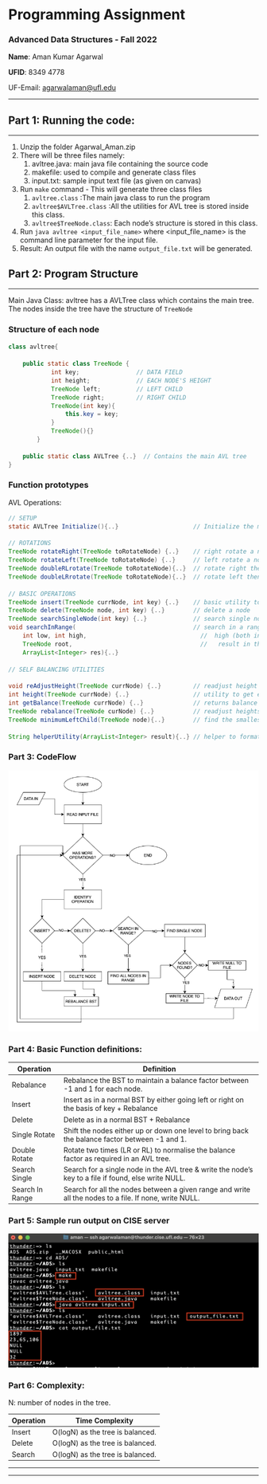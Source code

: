 # Programming Assignment

### **Advanced Data Structures - Fall 2022**

**Name**: Aman Kumar Agarwal

**UFID**: 8349 4778

UF-Email: agarwalaman@ufl.edu

---

## Part 1: Running the code:

---

1. Unzip the folder Agarwal_Aman.zip
2. There will be three files namely:
    1. avltree.java: main java file containing the source code
    2. makefile: used to compile and generate class files
    3. input.txt: sample input text file (as given on canvas)
3. Run `make` command - This will generate three class files
    1. `avltree.class` :The main java class to run the program
    2. `avltree$AVLTree.class` :All the utilities for AVL tree is stored inside this class.
    3. `avltree$TreeNode.class`:  Each node’s structure is stored in this class.
4.  Run `java avltree <input_file_name>` where <input_file_name> is the command line parameter for the input file.
5. Result: An output file with the name `output_file.txt` will be generated.

## Part 2: Program Structure

---

Main Java Class: avltree has a AVLTree class which contains the main tree. The nodes inside the tree have the structure of `TreeNode`

### Structure of each node

```java
class avltree{

	public static class TreeNode {
	        int key;                // DATA FIELD
	        int height;             // EACH NODE'S HEIGHT
	        TreeNode left;          // LEFT CHILD
	        TreeNode right;         // RIGHT CHILD
	        TreeNode(int key){
	            this.key = key;
	        }
	        TreeNode(){}
	    }

	public static class AVLTree {..}  // Contains the main AVL tree
}
```

### Function prototypes

AVL Operations:

```java
// SETUP
static AVLTree Initialize(){..}                     // Initialize the main AVL tree

// ROTATIONS
TreeNode rotateRight(TreeNode toRotateNode) {..}    // right rotate a node
TreeNode rotateLeft(TreeNode toRotateNode) {..}     // left rotate a node
TreeNode doubleRLrotate(TreeNode toRotateNode){..}  // rotate right then rotate left
TreeNode doubleLRrotate(TreeNode toRotateNode){..}  // rotate left then rotate right

// BASIC OPERATIONS
TreeNode insert(TreeNode currNode, int key) {..}    // basic utility to insert in BST followed by rebalance
TreeNode delete(TreeNode node, int key) {..}        // delete a node
TreeNode searchSingleNode(int key) {..}             // search single node and return node value if present
void searchInRange(                                 // search in a range of values starting from low upto
	int low, int high,                                //  high (both inclusive). The arraylist res stores the
	TreeNode root,                                    //   result in the recursive function. 
	ArrayList<Integer> res){..}

// SELF BALANCING UTILITIES

void reAdjustHeight(TreeNode currNode) {..}         // readjust height whenever needed
int height(TreeNode currNode) {..}                  // utility to get each node's height
int getBalance(TreeNode currNode) {..}              // returns balance factor as right height - left height
TreeNode rebalance(TreeNode curNode) {..}           // readjust heights/rotate nodes after each operation
TreeNode minimumLeftChild(TreeNode node){..}        // find the smallest value in right subtree (for delete)

String helperUtility(ArrayList<Integer> result){..} // helper to format the output of search in range.
```

### Part 3: CodeFlow

![Untitled Diagram.drawio-5.png](Untitled_Diagram.drawio-5.png)

### Part 4: Basic Function definitions:

| Operation | Definition |
| --- | --- |
| Rebalance | Rebalance the BST to maintain a balance factor between -1 and 1 for each node. |
| Insert | Insert as in a normal BST by either going left or right on the basis of key + Rebalance |
| Delete | Delete as in a normal BST + Rebalance |
| Single Rotate | Shift the nodes either up or down one level to bring back the balance factor between -1 and 1. |
| Double Rotate | Rotate two times (LR or RL) to normalise the balance factor as required in an AVL tree. |
| Search Single | Search for a single node in the AVL tree & write the node’s key to a file if found, else write NULL. |
| Search In Range | Search for all the nodes between a given range and write all the nodes to a file. If none, write NULL. |

### Part 5: Sample run output on CISE server

![Screenshot 2022-11-14 at 6.43.46 PM.png](Screenshot_2022-11-14_at_6.43.46_PM.png)

### Part 6: Complexity:

N: number of nodes in the tree.

| Operation | Time Complexity |
| --- | --- |
| Insert | O(logN) as the tree is balanced.  |
| Delete | O(logN) as the tree is balanced.  |
| Search | O(logN) as the tree is balanced.  |

---

---
